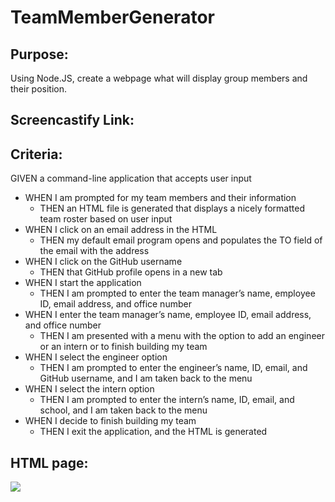 # TeamMemberGenerator

## Purpose:
Using Node.JS, create a webpage what will display group members and their position.

## Screencastify Link:

## Criteria:
GIVEN a command-line application that accepts user input
- WHEN I am prompted for my team members and their information
    - THEN an HTML file is generated that displays a nicely formatted team roster based on user input
- WHEN I click on an email address in the HTML
    - THEN my default email program opens and populates the TO field of the email with the address
- WHEN I click on the GitHub username
    - THEN that GitHub profile opens in a new tab
- WHEN I start the application
    - THEN I am prompted to enter the team manager’s name, employee ID, email address, and office number
- WHEN I enter the team manager’s name, employee ID, email address, and office number
    - THEN I am presented with a menu with the option to add an engineer or an intern or to finish building my team
- WHEN I select the engineer option
   -  THEN I am prompted to enter the engineer’s name, ID, email, and GitHub username, and I am taken back to the menu
- WHEN I select the intern option
    - THEN I am prompted to enter the intern’s name, ID, email, and school, and I am taken back to the menu
- WHEN I decide to finish building my team
    - THEN I exit the application, and the HTML is generated

## HTML page:
![](TeamMmeberGenerator.PNG)